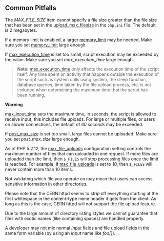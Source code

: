 Common Pitfalls
---------------

The *MAX\_FILE\_SIZE* item cannot specify a file size greater than the
file size that has been set in the
<a href="/ini/core.html#ini.upload-max-filesize" class="link">upload_max_filesize</a>
in the `php.ini` file. The default is 2 megabytes.

If a memory limit is enabled, a larger
<a href="/ini/core.html#ini.memory-limit" class="link">memory_limit</a>
may be needed. Make sure you set
<a href="/ini/core.html#ini.memory-limit" class="link">memory_limit</a>
large enough.

If <a href="/info/setup.html#" class="link">max_execution_time</a> is
set too small, script execution may be exceeded by the value. Make sure
you set *max\_execution\_time* large enough.

> **Note**: <span class="simpara">
> <a href="/info/setup.html#" class="link">max_execution_time</a> only
> affects the execution time of the script itself. Any time spent on
> activity that happens outside the execution of the script such as
> system calls using <span class="function">system</span>, the <span
> class="function">sleep</span> function, database queries, time taken
> by the file upload process, etc. is not included when determining the
> maximum time that the script has been running. </span>

**Warning**

<a href="/info/setup.html#" class="link">max_input_time</a> sets the
maximum time, in seconds, the script is allowed to receive input; this
includes file uploads. For large or multiple files, or users on slower
connections, the default of *60 seconds* may be exceeded.

If
<a href="/ini/core.html#ini.post-max-size" class="link">post_max_size</a>
is set too small, large files cannot be uploaded. Make sure you set
*post\_max\_size* large enough.

As of PHP 5.2.12, the
<a href="/ini/core.html#ini.max-file-uploads" class="link">max_file_uploads</a>
configuration setting controls the maximum number of files that can
uploaded in one request. If more files are uploaded than the limit, then
`$_FILES` will stop processing files once the limit is reached. For
example, if
<a href="/ini/core.html#ini.max-file-uploads" class="link">max_file_uploads</a>
is set to *10*, then `$_FILES` will never contain more than 10 items.

Not validating which file you operate on may mean that users can access
sensitive information in other directories.

Please note that the <span class="productname">CERN httpd</span> seems
to strip off everything starting at the first whitespace in the
content-type mime header it gets from the client. As long as this is the
case, <span class="productname">CERN httpd</span> will not support the
file upload feature.

Due to the large amount of directory listing styles we cannot guarantee
that files with exotic names (like containing spaces) are handled
properly.

A developer may not mix normal *input* fields and file upload fields in
the same form variable (by using an *input* name like *foo\[\]*).
